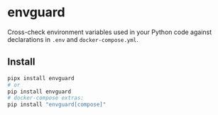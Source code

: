 # envguard

Cross-check environment variables used in your Python code against declarations in `.env` and `docker-compose.yml`.

## Install
```bash
pipx install envguard
# or
pip install envguard
# docker-compose extras:
pip install "envguard[compose]"
